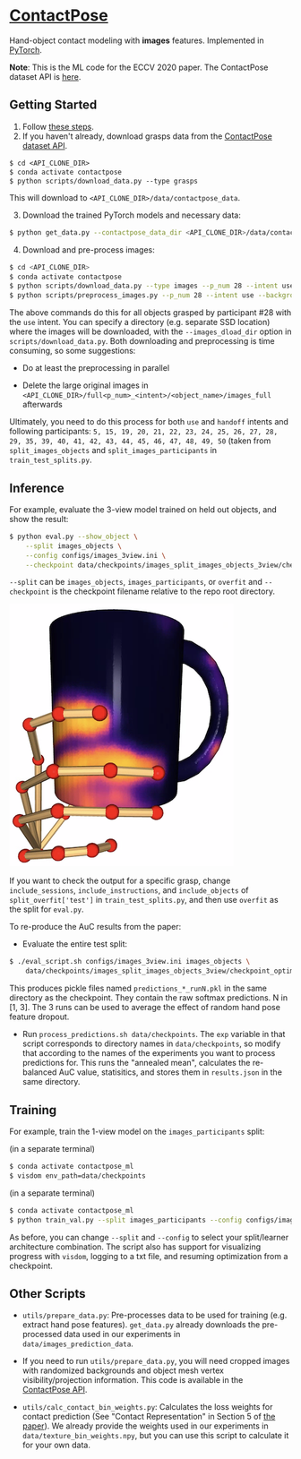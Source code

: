 # [ContactPose](https://contactpose.cc.gatech.edu)

Hand-object contact modeling with **images** features. Implemented
in [PyTorch](https://pytorch.org).

**Note**: This is the ML code for the ECCV 2020 paper. The ContactPose
dataset API is [here](https://github.com/facebookresearch/ContactPose).

## Getting Started

1. Follow [these steps](https://github.com/samarth-robo/ContactPose-ML/tree/master#getting-started).
2. If you haven't already, download grasps data from the [ContactPose dataset API](https://github.com/facebookresearch/ContactPose).
```
$ cd <API_CLONE_DIR>
$ conda activate contactpose
$ python scripts/download_data.py --type grasps
```
This will download to `<API_CLONE_DIR>/data/contactpose_data`.

3. Download the trained PyTorch models and necessary data:
```bash
$ python get_data.py --contactpose_data_dir <API_CLONE_DIR>/data/contactpose_data 
```

4. Download and pre-process images:
```bash
$ cd <API_CLONE_DIR>
$ conda activate contactpose
$ python scripts/download_data.py --type images --p_num 28 --intent use
$ python scripts/preprocess_images.py --p_num 28 --intent use --background_images_dir <path-to-coco-images>
```
The above commands do this for all objects grasped by participant #28 with the `use` intent. You
can specify a directory (e.g. separate SSD location) where the images will be downloaded, with the
`--images_dload_dir` option in `scripts/download_data.py`. Both downloading and preprocessing is time consuming,
so some suggestions:

- Do at least the preprocessing in parallel

- Delete the large original images in
`<API_CLONE_DIR>/full<p_num>_<intent>/<object_name>/images_full` afterwards

Ultimately, you need to do this process for both `use` and `handoff` intents and following participants:
`5, 15, 19, 20, 21, 22, 23, 24, 25, 26, 27, 28, 29, 35, 39, 40, 41, 42, 43, 44, 45, 46, 47, 48, 49, 50`
(taken from `split_images_objects` and `split_images_participants` in `train_test_splits.py`.

## Inference
For example, evaluate the 3-view model trained on held out objects,
and show the result:
```bash
$ python eval.py --show_object \
    --split images_objects \
    --config configs/images_3view.ini \
    --checkpoint data/checkpoints/images_split_images_objects_3view/checkpoint_optim_6_train_loss=1.780904.pth
```
`--split` can be `images_objects`, `images_participants`, or `overfit` and
`--checkpoint` is the checkpoint filename relative to the repo root directory.

![result.png](result.png)

If you want to check the output for a specific grasp, change `include_sessions`,
`include_instructions`, and `include_objects` of `split_overfit['test']` in 
`train_test_splits.py`, and then use `overfit` as the split for `eval.py`.

To re-produce the AuC results from the paper:
- Evaluate the entire test split:
```bash
$ ./eval_script.sh configs/images_3view.ini images_objects \
    data/checkpoints/images_split_images_objects_3view/checkpoint_optim_6_train_loss=1.780904.pth 0
```
This produces pickle files named `predictions_*_runN.pkl` in the same directory
as the checkpoint. They contain the raw softmax predictions. N in [1, 3]. The
3 runs can be used to average the effect of random hand pose feature dropout.
- Run `process_predictions.sh data/checkpoints`. The `exp` variable in that 
script corresponds to directory names in `data/checkpoints`, so modify that
according to the names of the experiments you want to process predictions for.
This runs the "annealed mean", calculates the re-balanced AuC value, statisitics,
and stores them in `results.json` in the same directory.

## Training
For example, train the 1-view model on the `images_participants` split:

(in a separate terminal)
```bash
$ conda activate contactpose_ml
$ visdom env_path=data/checkpoints
```

(in a separate terminal)
```bash
$ conda activate contactpose_ml 
$ python train_val.py --split images_participants --config configs/images_1view.ini
```
As before, you can change `--split` and `--config` to select your split/learner
architecture combination. The script also has support for visualizing
progress with `visdom`, logging to a txt file, and resuming optimization
from a checkpoint.

## Other Scripts
- `utils/prepare_data.py`: Pre-processes data to be used for training
(e.g. extract hand pose features). `get_data.py` already downloads the
pre-processed data used in our experiments in `data/images_prediction_data`.

- If you need to run `utils/prepare_data.py`, you will need cropped images
with randomized backgrounds and object mesh vertex visibility/projection
information. This code is available in the
[ContactPose API](https://github.com/facebookresearch/ContactPose/blob/master/docs/doc.md#image-preprocessing).

- `utils/calc_contact_bin_weights.py`: Calculates the loss weights for contact
prediction (See "Contact Representation" in Section 5 of
[the paper](https://arxiv.org/abs/2007.09545)). We already provide the weights
used in our experiments in `data/texture_bin_weights.npy`, but you can use this
script to calculate it for your own data.

